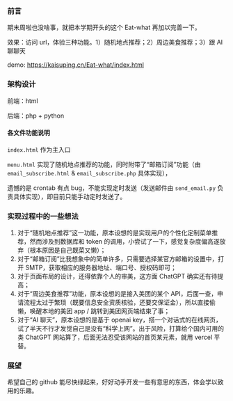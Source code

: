 ### 前言
期末周啦也没啥事，就把本学期开头的这个 Eat-what 再加以完善一下。

效果：访问 url，体验三种功能。1）随机地点推荐；2）周边美食推荐；3）跟 AI 聊聊天

demo: https://kaisuping.cn/Eat-what/index.html

### 架构设计
前端：html

后端：php + python

#### 各文件功能说明
`index.html` 作为主入口

`menu.html` 实现了随机地点推荐的功能，同时附带了“邮箱订阅”功能（由 `email_subscribe.html` & `email_subscribe.php` 具体实现），

遗憾的是 crontab 有点 bug，不能实现定时发送（发送邮件由 `send_email.py` 负责具体实现），即目前只能手动定时发送了。

### 实现过程中的一些想法
1. 对于“随机地点推荐”这一功能，原本设想的是实现用户的个性化定制菜单推荐，然而涉及到数据库和 token 的调用，小尝试了一下，感觉复杂度偏高遂放弃（根本原因是自己既菜又懒）；
2. 对于“邮箱订阅”比我想象中的简单许多，只需要选择某官方邮箱的设置中，打开 SMTP，获取相应的服务器地址、端口号、授权码即可；
3. 对于页面布局的设计，还得依靠个人的审美，这方面 ChatGPT 确实还有待提高；
4. 对于“周边美食推荐”功能，原本设想的是接入美团的某个 API，后面一查，申请流程太过于繁琐（既要信息安全资质核验，还要交保证金），所以直接偷懒，唤醒本地的美团 app / 跳转到美团网页端结束了事；
5. 对于“AI 聊天”，原本设想的是基于 openai key，搭一个对话式的在线网页，试了半天不行才发觉自己是没有“科学上网”。出于风险，打算给个国内可用的类 ChatGPT 网站算了，后面无法忍受该网站的首页某元素，就用 vercel 平替。

### 展望
希望自己的 github 能尽快绿起来，好好动手开发一些有意思的东西，体会学以致用的乐趣。
